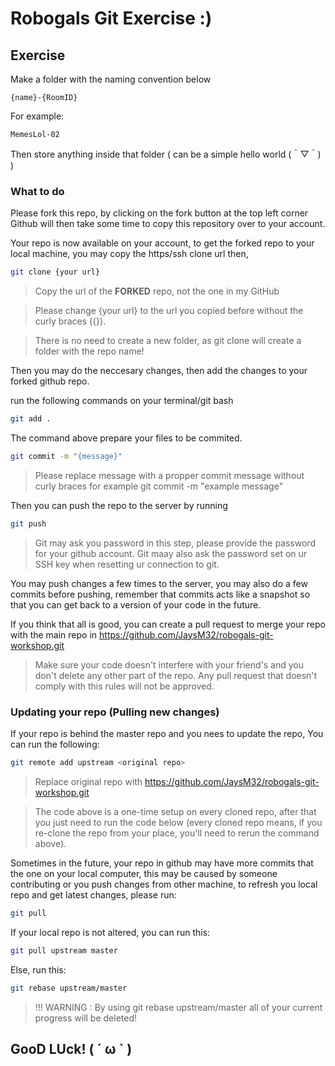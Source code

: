 # Robogals Git Exercise :)

## Exercise

Make a folder with the naming convention below

```
{name}-{RoomID}
```

For example:

```
MemesLol-02
```

Then store anything inside that folder ( can be a simple hello world (＾▽＾) )

### What to do

Please fork this repo, by clicking on the fork button at the top left corner
Github will then take some time to copy this repository over to your account.

Your repo is now available on your account, to get the forked repo to your local machine, you may copy the https/ssh clone url then,


```bash
git clone {your url}
```

> Copy the url of the <b>FORKED</b> repo, not the one in my GitHub

> Please change {your url} to the url you copied before without the curly braces ({}).

> There is no need to create a new folder, as git clone will create a folder with the repo name!

Then you may do the neccesary changes,
then add the changes to your forked github repo.

run the following commands on your terminal/git bash

```bash
git add .
```

The command above prepare your files to be commited.

```bash
git commit -m "{message}"
```

> Please replace message with a propper commit message without curly braces for example git commit -m "example message"

Then you can push the repo to the server by running

```bash
git push
```
> Git may ask you password in this step, please provide the password for your github account.
> Git maay also ask the password set on ur SSH key when resetting ur connection to git. 

You may push changes a few times to the server, you may also do a few commits before pushing, remember that commits acts like a snapshot so that you can get back to a version of your code in the future.

If you think that all is good, you can create a pull request to merge your repo with the main repo in https://github.com/JaysM32/robogals-git-workshop.git

> Make sure your code doesn't interfere with your friend's and you don't delete any other part of the repo. Any pull request that doesn't comply with this rules will not be approved.

### Updating your repo (Pulling new changes)

If your repo is behind the master repo and you nees to update the repo,
You can run the following:

```bash
git remote add upstream <original repo>
```

> Replace original repo with https://github.com/JaysM32/robogals-git-workshop.git

> The code above is a one-time setup on every cloned repo, after that you just need to run the code below (every cloned repo means, if you re-clone the repo from your place, you'll need to rerun the command above).

Sometimes in the future, your repo in github may have more commits that the one on your local computer, this may be caused by someone contributing or you push changes from other machine, to refresh you local repo and get latest changes, please run:

```bash
git pull
```

If your local repo is not altered, you can run this:

```bash
git pull upstream master
```

Else, run this:

```bash
git rebase upstream/master
```

> !!! WARNING : By using git rebase upstream/master all of your current progress will be deleted!

## GooD LUck! ( ´ ω ` )